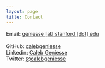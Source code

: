 ```yaml
---
layout: page
title: Contact
---
```


Email: [geniesse \[at\] stanford \[dot\] edu]()
<br>
<br>
GitHub: [calebgeniesse](https://github.com/calebgeniesse)
<br>
Linkedin: [Caleb Geniesse](https://www.linkedin.com/in/calebgeniesse)
<br>
Twitter: [@calebgeniesse](https://twitter.com/calebgeniesse)
